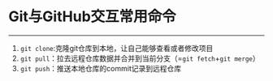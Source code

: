 # **Git与GitHub交互常用命令**
------
1. `git clone`:克隆git仓库到本地，让自己能够查看或者修改项目
2. `git pull`：拉去远程仓库数据并合并到当前分支（=`git fetch`+`git merge`）
3. `git push`：推送本地仓库的commit记录到远程仓库